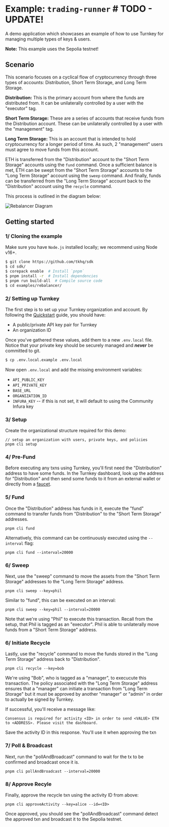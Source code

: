# Example: `trading-runner` # TODO - UPDATE!

A demo application which showcases an example of how to use Turnkey for managing multiple types of keys & users.

**Note:** This example uses the Sepolia testnet!

## Scenario

This scenario focuses on a cyclical flow of cryptocurrency through three types of accounts: Distribution, Short Term Storage, and Long Term Storage.

**Distribution:** This is the primary account from where the funds are distributed from. It can be unilaterally controlled by a user with the "executor" tag.

**Short Term Storage:** These are a series of accounts that receive funds from the Distribution account. These can be unilaterally controlled by a user with the "management" tag.

**Long Term Storage:** This is an account that is intended to hold cryptocurrency for a longer period of time. As such, 2 "management" users must agree to move funds from this account.

ETH is transferred from the "Distribution" account to the "Short Term Storage" accounts using the `fund` command. Once a sufficient balance is met, ETH can be swept from the "Short Term Storage" accounts to the "Long Term Storage" account using the `sweep` command. And finally, funds can be transferred from the "Long Term Storage" account back to the "Distribution" account using the `recycle` command.

This process is outlined in the diagram below:

![Rebalancer Diagram](./img/rebalancer-diagram.png)

## Getting started

### 1/ Cloning the example

Make sure you have `Node.js` installed locally; we recommend using Node v16+.

```bash
$ git clone https://github.com/tkhq/sdk
$ cd sdk/
$ corepack enable  # Install `pnpm`
$ pnpm install -r  # Install dependencies
$ pnpm run build-all  # Compile source code
$ cd examples/rebalancer/
```

### 2/ Setting up Turnkey

The first step is to set up your Turnkey organization and account. By following the [Quickstart](https://turnkey.readme.io/docs/quickstart) guide, you should have:

- A public/private API key pair for Turnkey
- An organization ID

Once you've gathered these values, add them to a new `.env.local` file. Notice that your private key should be securely managed and **_never_** be committed to git.

```bash
$ cp .env.local.example .env.local
```

Now open `.env.local` and add the missing environment variables:

- `API_PUBLIC_KEY`
- `API_PRIVATE_KEY`
- `BASE_URL`
- `ORGANIZATION_ID`
- `INFURA_KEY` -- if this is not set, it will default to using the Community Infura key

### 3/ Setup

Create the organizational structure required for this demo:

```
// setup an organization with users, private keys, and policies
pnpm cli setup
```

### 4/ Pre-Fund

Before executing any txns using Turnkey, you'll first need the "Distribution" address to have some funds. In the Turnkey dashboard, look up the address for "Distribution" and then send some funds to it from an external wallet or directly from a [faucet](https://sepoliafaucet.com/).

### 5/ Fund

Once the "Distribution" address has funds in it, execute the "fund" command to transfer funds from "Distribution" to the "Short Term Storage" addresses.

```
pnpm cli fund
```

Alternatively, this command can be continuously executed using the `--interval` flag:

```
pnpm cli fund --interval=20000
```

### 6/ Sweep

Next, use the "sweep" command to move the assets from the "Short Term Storage" addresses to the "Long Term Storage" address.

```
pnpm cli sweep --key=phil
```

Similar to "fund", this can be executed on an interval:

```
pnpm cli sweep --key=phil --interval=20000
```

Note that we're using "Phil" to execute this transaction. Recall from the setup, that Phil is tagged as an "executor". Phil is able to unilaterally move funds from a "Short Term Storage" address.

### 6/ Initiate Recycle

Lastly, use the "recycle" command to move the funds stored in the "Long Term Storage" address back to "Distribution".

```
pnpm cli recycle --key=bob
```

We're using "Bob", who is tagged as a "manager", to execucute this transaction. The policy associated with the "Long Term Storage" address ensures that a "manager" can initiate a transaction from "Long Term Storage" but it must be approved by another "manager" or "admin" in order to actually be signed by Turnkey.

If successful, you'll receive a message like:

```
Consensus is required for activity <ID> in order to send <VALUE> ETH to <ADDRESS>. Please visit the dashboard.
```

Save the activity ID in this response. You'll use it when approving the txn

### 7/ Poll & Broadcast

Next, run the "pollAndBroadcast" command to wait for the tx to be confirmed and broadcast once it is.

```
pnpm cli pollAndBroadcast --interval=20000
```

### 8/ Approve Recyle

Finally, approve the recycle txn using the activity ID from above:

```
pnpm cli approveActivity --key=alice --id=<ID>
```

Once approved, you should see the "pollAndBroadcast" command detect the approved txn and broadcast it to the Sepolia testnet.
